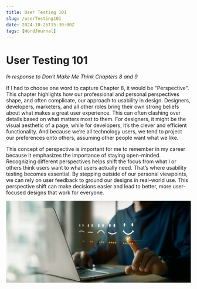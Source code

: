 ```yaml
---
title: User Testing 101
slug: /userTesting101
date: 2024-10-25T15:30:00Z
tags: [WordJournal]
---
```


# User Testing 101
*In response to Don't Make Me Think Chapters 8 and 9*

If I had to choose one word to capture Chapter 8, it would be "Perspective". This chapter highlights how our professional and personal perspectives shape, and often complicate, our approach to usability in design. Designers, developers, marketers, and all other roles bring their own strong beliefs about what makes a great user experience. This can often clashing over details based on what matters most to them. For designers, it might be the visual aesthetic of a page, while for developers, it’s the clever and efficient functionality. And because we’re all technology users, we tend to project our preferences onto others, assuming other people want what we like.

This concept of perspective is important for me to remember in my career because it emphasizes the importance of staying open-minded. Recognizing different perspectives helps shift the focus from what I or others think users want to what users actually need. That’s where usability testing becomes essential. By stepping outside of our personal viewpoints, we can rely on user feedback to ground our designs in real-world use. This perspective shift can make decisions easier and lead to better, more user-focused designs that work for everyone.

![Error getting image](/img/testing.jpeg)
